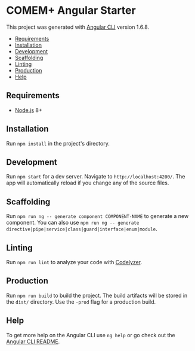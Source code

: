 # COMEM+ Angular Starter

This project was generated with [Angular CLI][angular-cli] version 1.6.8.

<!-- START doctoc generated TOC please keep comment here to allow auto update -->
<!-- DON'T EDIT THIS SECTION, INSTEAD RE-RUN doctoc TO UPDATE -->


- [Requirements](#requirements)
- [Installation](#installation)
- [Development](#development)
- [Scaffolding](#scaffolding)
- [Linting](#linting)
- [Production](#production)
- [Help](#help)

<!-- END doctoc generated TOC please keep comment here to allow auto update -->

## Requirements

* [Node.js][node] 8+

## Installation

Run `npm install` in the project's directory.

## Development

Run `npm start` for a dev server.
Navigate to `http://localhost:4200/`.
The app will automatically reload if you change any of the source files.

## Scaffolding

Run `npm run ng -- generate component COMPONENT-NAME` to generate a new component.
You can also use `npm run ng -- generate directive|pipe|service|class|guard|interface|enum|module`.

## Linting

Run `npm run lint` to analyze your code with [Codelyzer][codelyzer].

## Production

Run `npm run build` to build the project.
The build artifacts will be stored in the `dist/` directory.
Use the `-prod` flag for a production build.

## Help

To get more help on the Angular CLI use `ng help` or go check out the [Angular CLI README][angular-cli].

[angular-cli]: https://github.com/angular/angular-cli#readme
[codelyzer]: http://codelyzer.com
[node]: https://nodejs.org/
